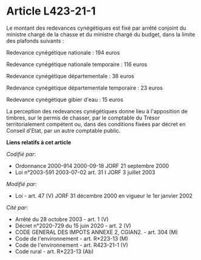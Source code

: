 # Article L423-21-1

Le montant des redevances cynégétiques est fixé par arrêté conjoint du ministre chargé de la chasse et du ministre chargé du
budget, dans la limite des plafonds suivants :

Redevance cynégétique nationale : 194 euros

Redevance cynégétique nationale temporaire : 116 euros

Redevance cynégétique départementale : 38 euros

Redevance cynégétique départementale temporaire : 23 euros

Redevance cynégétique gibier d'eau : 15 euros

La perception des redevances cynégétiques donne lieu à l'apposition de timbres, sur le permis de chasser, par le comptable du
Trésor territorialement compétent ou, dans des conditions fixées par décret en Conseil d'Etat, par un autre comptable public.

**Liens relatifs à cet article**

_Codifié par_:

  - Ordonnance 2000-914 2000-09-18 JORF 21 septembre 2000
  - Loi n°2003-591 2003-07-02 art. 31 I JORF 3 juillet 2003

_Modifié par_:

  - Loi - art. 47 (V) JORF 31 décembre 2000 en vigueur le 1er janvier 2002

_Cité par_:

  - Arrêté du 28 octobre 2003 - art. 1 (V)
  - Décret n°2020-729 du 15 juin 2020 - art. 2 (V)
  - CODE GENERAL DES IMPOTS ANNEXE 2, CGIAN2. - art. 304 (M)
  - Code de l'environnement - art. R*223-13 (M)
  - Code de l'environnement - art. R423-21-1 (V)
  - Code rural - art. R*223-13 (Ab)
